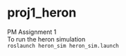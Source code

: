 # proj1_heron
PM Assignment 1\
To run the heron simulation\
``roslaunch heron_sim heron_sim.launch``
